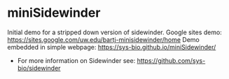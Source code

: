 # miniSidewinder
Initial demo for a stripped down version of sidewinder.
Google sites demo: https://sites.google.com/uw.edu/bartj-minisidewinder/home 
Demo embedded in simple webpage: https://sys-bio.github.io/miniSidewinder/

- For more information on Sidewinder see: https://github.com/sys-bio/sidewinder
